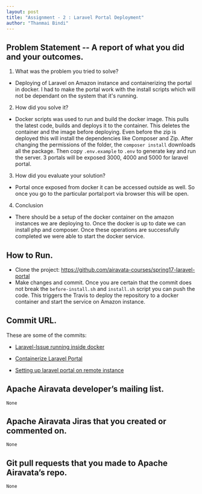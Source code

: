 ```yaml
---
layout: post
title: "Assignment - 2 : Laravel Portal Deployment"
author: "Thanmai Bindi"
---
```


## Problem Statement -- A report of what you did and your outcomes.
1. What was the problem you tried to solve?
- Deploying of Laravel on Amazon instance and containerizing the portal in docker. I had to make the portal work with the install scripts which will not be dependant on the system that it's running.
2. How did you solve it?
- Docker scripts was used to run and build the docker image. This pulls the latest code, builds and deploys it to the container. This deletes the container and the image before deploying. Even before the zip is deployed this will install the dependencies like Composer and Zip. After changing the permissions of the folder, the `composer install` downloads all the package. Then copy `.env.example` to `.env` to generate key and run the server. 3 portals will be exposed 3000, 4000 and 5000 for laravel portal.
3. How did you evaluate your solution?
- Portal once exposed from docker it can be accessed outside as well. So once you go to the particular portal:port via browser this will be open.
4. Conclusion
- There should be a setup of the docker container on the amazon instances we are deploying to. Once the docker is up to date we can install php and composer. Once these operations are successfully completed we were able to start the docker service.

## How to Run.
- Clone the project: https://github.com/airavata-courses/spring17-laravel-portal
- Make changes and commit. Once you are certain that the commit does not break the `before-install.sh` and `install.sh` script you can push the code. This triggers the Travis to deploy the repository to a docker container and start the service on Amazon instance.
	
## Commit URL.

These are some of the commits:

- [Laravel-Issue running inside docker](https://github.com/airavata-courses/spring17-laravel-portal/issues/10)

- [Containerize Laravel Portal](https://github.com/airavata-courses/spring17-laravel-portal/issues/8)
	
- [Setting up laravel portal on remote instance](https://github.com/airavata-courses/spring17-laravel-portal/issues/6)


## Apache Airavata developer’s mailing list. 
	None

## Apache Airavata Jiras that you created or commented on.
	None

## Git pull requests that you made to Apache Airavata’s repo.
	None
